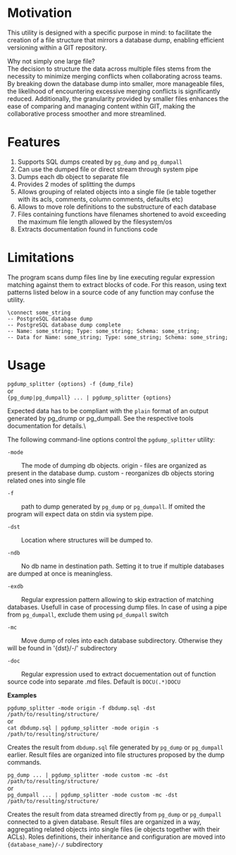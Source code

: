 # Motivation
This utility is designed with a specific purpose in mind: to facilitate the creation of a file structure that mirrors a database dump, enabling efficient versioning within a GIT repository.

Why not simply one large file?\
The decision to structure the data across multiple files stems from the necessity to minimize merging conflicts when collaborating across teams. By breaking down the database dump into smaller, more manageable files, the likelihood of encountering excessive merging conflicts is significantly reduced. Additionally, the granularity provided by smaller files enhances the ease of comparing and managing content within GIT, making the collaborative process smoother and more streamlined.

# Features
1. Supports SQL dumps created by `pg_dump` and `pg_dumpall`
2. Can use the dumped file or direct stream through system pipe
3. Dumps each db object to separate file
4. Provides 2 modes of splitting the dumps
5. Allows grouping of related objects into a single file (ie table together with its acls, comments, column comments, defaults etc)
6. Allows to move role definitions to the substructure of each database
7. Files containing functions have filenames shortened to avoid exceeding the maximum file length allowed by the filesystem/os
8. Extracts documentation found in functions code

# Limitations
The program scans dump files line by line executing regular expression matching against them to extract blocks of code. For this reason, using text patterns listed below in a source code of any function may confuse the utility.

`\connect some_string`\
`-- PostgreSQL database dump`\
`-- PostgreSQL database dump complete`\
`-- Name: some_string; Type: some_string; Schema: some_string;`\
`-- Data for Name: some_string; Type: some_string; Schema: some_string;`
   
# Usage
`pgdump_splitter {options} -f {dump_file}`\
or\
`{pg_dump|pg_dumpall} ... | pgdump_splitter {options}`

Expected data has to be compliant with the `plain` format of an output generated by pg_drump or pg_dumpall. See the respective tools documentation for details.\

The following command-line options control the `pgdump_splitter` utility:

`-mode`

&nbsp;&nbsp;&nbsp;&nbsp;&nbsp;&nbsp;&nbsp;&nbsp;The mode of dumping db objects. origin - files are organized as present in the database dump. custom - reorganizes db objects storing related ones into single file
     
`-f`

&nbsp;&nbsp;&nbsp;&nbsp;&nbsp;&nbsp;&nbsp;&nbsp;path to dump generated by `pg_dump` or `pg_dumpall`. If omited the program will expect data on stdin via system pipe.

`-dst`

&nbsp;&nbsp;&nbsp;&nbsp;&nbsp;&nbsp;&nbsp;&nbsp;Location where structures will be dumped to.

`-ndb`

&nbsp;&nbsp;&nbsp;&nbsp;&nbsp;&nbsp;&nbsp;&nbsp;No db name in destination path. Setting it to true if multiple databases are dumped at once is meaningless.

`-exdb`

&nbsp;&nbsp;&nbsp;&nbsp;&nbsp;&nbsp;&nbsp;&nbsp;Regular expression pattern allowing to skip extraction of matching databases. Usefull in case of processing dump files. In case of using a pipe from `pg_dumpall`, exclude them using `pd_dumpall` switch

`-mc`

&nbsp;&nbsp;&nbsp;&nbsp;&nbsp;&nbsp;&nbsp;&nbsp;Move dump of roles into each database subdirectory. Otherwise they will be found in '{dst}/-/' subdirectory

`-doc`

&nbsp;&nbsp;&nbsp;&nbsp;&nbsp;&nbsp;&nbsp;&nbsp;Regular expression used to extract docuementation out of function source code into separate .md files. Default is `DOCU(.*)DOCU`


**Examples**

`pgdump_splitter -mode origin -f dbdump.sql -dst /path/to/resulting/structure/`\
or\
`cat dbdump.sql | pgdump_splitter -mode origin -s /path/to/resulting/structure/`

Creates the result from `dbdump.sql` file generated by `pg_dump` or `pg_dumpall` earlier. Result files are organized into file structures proposed by the dump commands.

`pg_dump ... | pgdump_splitter -mode custom -mc -dst /path/to/resulting/structure/`\
or\
`pg_dumpall ... | pgdump_splitter -mode custom -mc -dst /path/to/resulting/structure/`

Creates the result from data streamed directly from `pg_dump` or `pg_dumpall` connected to a given database. Result files are organized in a way, aggregating related objects into single files (ie objects together with their ACLs). Roles definitions, their inheritance and configuration are moved into `{database_name}/-/` subdirectory

